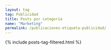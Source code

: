 ```yaml
---
layout: tag
tag: Publicidad
title: Posts por categoría
name: "Marketing"
permalink: /publicaciones-etiqueta-publicidad/
---
```


{% include posts-tag-filtered.html %}